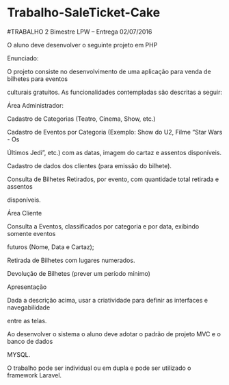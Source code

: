 # Trabalho-SaleTicket-Cake

#TRABALHO 2 Bimestre LPW – Entrega 02/07/2016

O aluno deve desenvolver o seguinte projeto em PHP

Enunciado:

O projeto consiste no desenvolvimento de uma aplicação para venda de bilhetes para eventos

culturais gratuitos. As funcionalidades contempladas são descritas a seguir:

Área Administrador:

Cadastro de Categorias (Teatro, Cinema, Show, etc.)

Cadastro de Eventos por Categoria (Exemplo: Show do U2, Filme “Star Wars - Os

Últimos Jedi”, etc.) com as datas, imagem do cartaz e assentos disponíveis.

Cadastro de dados dos clientes (para emissão do bilhete).

Consulta de Bilhetes Retirados, por evento, com quantidade total retirada e assentos

disponíveis.

Área Cliente

Consulta a Eventos, classificados por categoria e por data, exibindo somente eventos

futuros (Nome, Data e Cartaz);

Retirada de Bilhetes com lugares numerados.

Devolução de Bilhetes (prever um período mínimo)

Apresentação

Dada a descrição acima, usar a criatividade para definir as interfaces e navegabilidade

entre as telas.

Ao desenvolver o sistema o aluno deve adotar o padrão de projeto MVC e o banco de dados

MYSQL.

O trabalho pode ser individual ou em dupla e pode ser utilizado o framework Laravel.